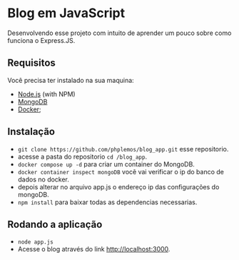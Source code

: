# Blog em JavaScript
Desenvolvendo esse projeto com intuito de aprender um pouco sobre como funciona o Express.JS.

## Requisitos

Você precisa ter instalado na sua maquina:


* [Node.js](http://nodejs.org/) (with NPM)
* [MongoDB](https://www.mongodb.com/try/download/community)
* [Docker](https://docs.docker.com/desktop/install/windows-install);

## Instalação

*  `git clone https://github.com/phplemos/blog_app.git` esse repositorio.
*   acesse a pasta do repositorio `cd /blog_app`.
*  `docker compose up -d` para criar um container do MongoDB.
*  `docker container inspect mongoDB` vocẽ vai verificar o ip do banco de dados no docker.
*   depois alterar no arquivo app.js o endereço ip das configurações do mongoDB.
*  `npm install` para baixar todas as dependencias necessarias.

## Rodando a aplicação

* `node app.js`
* Acesse o blog através do link [http://localhost:3000](http://localhost:3000).

